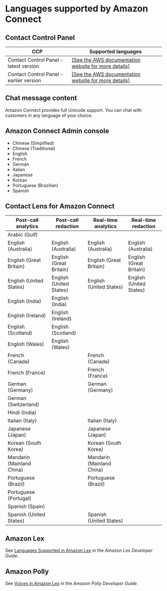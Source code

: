 # Languages supported by Amazon Connect<a name="supported-languages"></a>

## Contact Control Panel<a name="supported-languages-ccp"></a>


| CCP | Supported languages | 
| --- | --- | 
|  Contact Control Panel \- latest version  |  [\[See the AWS documentation website for more details\]](http://docs.aws.amazon.com/connect/latest/adminguide/supported-languages.html)  | 
|  Contact Control Panel \- earlier version  |  [\[See the AWS documentation website for more details\]](http://docs.aws.amazon.com/connect/latest/adminguide/supported-languages.html)  | 

## Chat message content<a name="supported-languages-chat"></a>

Amazon Connect provides full Unicode support\. You can chat with customers in any language of your choice\.

## Amazon Connect Admin console<a name="supported-languages-admin-console"></a>
+ Chinese \(Simplified\)
+ Chinese \(Traditional\)
+ English
+ French
+ German
+ Italian
+ Japanese
+ Korean
+ Portuguese \(Brazilian\)
+ Spanish

## Contact Lens for Amazon Connect<a name="supported-languages-contact-lens"></a>


| Post\-call analytics | Post\-call redaction | Real\-time analytics | Real\-time redaction | 
| --- | --- | --- | --- | 
|  Arabic \(Gulf\)  |   |  |  | 
|  English \(Australia\)  | English \(Australia\)  | English \(Australia\)  | English \(Australia\)  | 
|  English \(Great Britain\)  |  English \(Great Britain\)  |  English \(Great Britain\)  |  English \(Great Britain\)  | 
|  English \(United States\)  |  English \(United States\)  |  English \(United States\)  |  English \(United States\)  | 
|  English \(India\)  |  English \(India\)  |   |  | 
|  English \(Ireland\)  |  English \(Ireland\)  |  |  | 
|  English \(Scotland\)  |  English \(Scotland\)  |  |  | 
|  English \(Wales\)  |  English \(Wales\)  |  |  | 
|  French \(Canada\)  |   |  French \(Canada\)  |  | 
|  French \(France\)  |   |  French \(France\)  |  | 
|  German \(Germany\)  |   |  German \(Germany\)  |  | 
|  German \(Switzerland\)  |   |  |  | 
|  Hindi \(India\)  |   |  |  | 
|  Italian \(Italy\)  |   |  Italian \(Italy\)  |  | 
|  Japanese \(Japan\)  |   | Japanese \(Japan\) |  | 
|  Korean \(South Korea\)  |   |  Korean \(South Korea\)  |  | 
|  Mandarin \(Mainland China\)  |   |  Mandarin \(Mainland China\)  |  | 
|  Portuguese \(Brazil\)  |   |  Portuguese \(Brazil\)  |  | 
|  Portuguese \(Portugal\)  |   |  |  | 
|  Spanish \(Spain\)  |   |  |  | 
|  Spanish \(United States\)  |   | Spanish \(United States\) |  | 

## Amazon Lex<a name="supported-languages-lex"></a>

See [Languages Supported in Amazon Lex](https://docs.aws.amazon.com/lex/latest/dg/how-it-works-language.html#supported-languages-and-locales) in the *Amazon Lex Developer Guide*\. 

## Amazon Polly<a name="supported-languages-polly"></a>

See [Voices in Amazon Lex](https://docs.aws.amazon.com/polly/latest/dg/voicelist.html) in the *Amazon Polly Developer Guide*\.